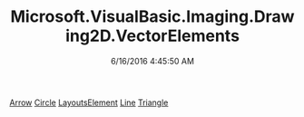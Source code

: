 ﻿---
title: Microsoft.VisualBasic.Imaging.Drawing2D.VectorElements
date: 6/16/2016 4:45:50 AM
---

[Arrow](T-Microsoft.VisualBasic.Imaging.Drawing2D.VectorElements.Arrow.html)
[Circle](T-Microsoft.VisualBasic.Imaging.Drawing2D.VectorElements.Circle.html)
[LayoutsElement](T-Microsoft.VisualBasic.Imaging.Drawing2D.VectorElements.LayoutsElement.html)
[Line](T-Microsoft.VisualBasic.Imaging.Drawing2D.VectorElements.Line.html)
[Triangle](T-Microsoft.VisualBasic.Imaging.Drawing2D.VectorElements.Triangle.html)
